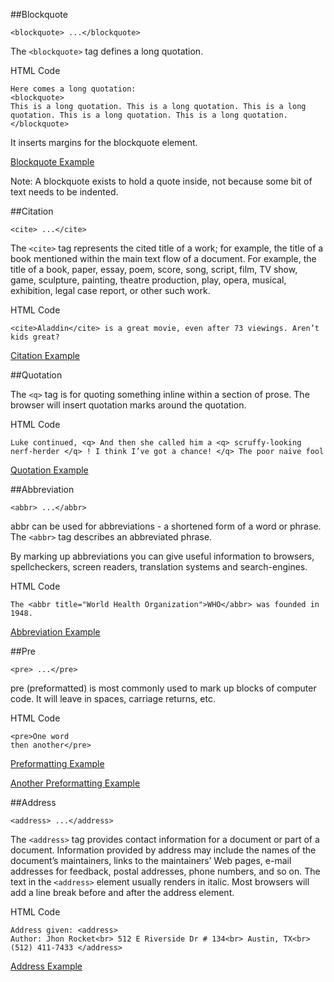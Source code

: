 ##Blockquote
~~~
<blockquote> ...</blockquote>
~~~

The `<blockquote>` tag defines a long quotation.

HTML Code
~~~
Here comes a long quotation:
<blockquote>
This is a long quotation. This is a long quotation. This is a long quotation. This is a long quotation. This is a long quotation. 
</blockquote>
~~~

It inserts margins for the blockquote element.

<a href="archives/examples/Blockquote.htm" target="_blank">Blockquote Example</a>

Note: A blockquote exists to hold a quote inside, not because some bit of text needs to be indented.


##Citation

~~~
<cite> ...</cite>
~~~

The `<cite>` tag represents the cited title of a work; for example, the title of a book mentioned within the main text flow of a document. For example, the title of a book, paper, essay, poem, score, song, script, film, TV show, game, sculpture, painting, theatre production, play, opera, musical, exhibition, legal case report, or other such work.

HTML Code
~~~
<cite>Aladdin</cite> is a great movie, even after 73 viewings. Aren’t kids great?
~~~

<a href="archives/examples/Example7.htm" target="_blank">Citation Example</a>

##Quotation

The `<q>` tag is for quoting something inline within a section of prose. The browser will insert quotation marks around the quotation.

HTML Code
~~~
Luke continued, <q> And then she called him a <q> scruffy-looking nerf-herder </q> ! I think I’ve got a chance! </q> The poor naive fool
~~~

<a href="archives/examples/Example8.htm" target="_blank">Quotation Example</a>

##Abbreviation
~~~
<abbr> ...</abbr>
~~~

abbr can be used for abbreviations - a shortened form of a word or phrase. The `<abbr>` tag describes an abbreviated phrase.

By marking up abbreviations you can give useful information to browsers, spellcheckers, screen readers, translation systems and search-engines.

HTML Code
~~~
The <abbr title="World Health Organization">WHO</abbr> was founded in 1948.
~~~

<a href="archives/examples/Example9.htm" target="_blank">Abbreviation Example</a>

##Pre
~~~
<pre> ...</pre>
~~~

pre (preformatted) is most commonly used to mark up blocks of computer code. It will leave in spaces, carriage returns, etc.

HTML Code
~~~
<pre>One word 
then another</pre>
~~~

<a href="archives/examples/Example10.htm" target="_blank">Preformatting Example</a>

<a href="archives/examples/preformatting.htm" target="_blank">Another Preformatting Example</a>

##Address
~~~
<address> ...</address>
~~~

The `<address>` tag provides contact information for a document or part of a document. Information provided by address may include the names of the document’s maintainers, links to the maintainers’ Web pages, e-mail addresses for feedback, postal addresses, phone numbers, and so on. The text in the `<address>` element usually renders in italic. Most browsers will add a line break before and after the address element.

HTML Code
~~~
Address given: <address>
Author: Jhon Rocket<br> 512 E Riverside Dr # 134<br> Austin, TX<br> (512) 411-7433 </address>
~~~

<a href="archives/examples/Example11.htm" target="_blank">Address Example</a>